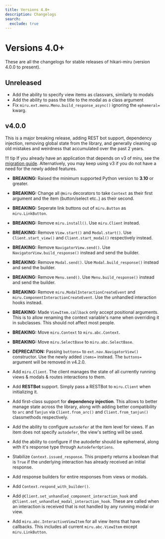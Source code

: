 ```yaml
---
title: Versions 4.0+
description: Changelogs
search:
  exclude: true
---
```


# Versions 4.0+

These are all the changelogs for stable releases of hikari-miru (version 4.0.0 to present).

## Unreleased

- Add the ability to specify view items as classvars, similarly to modals
- Add the ability to pass the title to the modal as a class argument
- Fix `miru.ext.menu.Menu.build_response_async()` ignoring the `ephemeral=` kwarg.

## v4.0.0

This is a major breaking release, adding REST bot support, dependency injection, removing global state from the library, and generally cleaning up old mistakes and weirdness that accumulated over the past 2 years.

!!! tip
    If you already have an application that depends on v3 of miru, see the [migration guide](../guides/migrating_from_v3.md). Alternatively, you may keep using v3 if you do not have a need for the newly added features.

- **BREAKING:** Raised the minimum supported Python version to **3.10** or greater.
- **BREAKING:** Change all `@miru` decorators to take `Context` as their first argument and the item (button/select etc..) as their second.
- **BREAKING:** Seperate link buttons out of `miru.Button` as `miru.LinkButton`.
- **BREAKING:** Remove `miru.install()`. Use `miru.Client` instead.
- **BREAKING:** Remove `View.start()` and `Modal.start()`. Use `Client.start_view()` and `Client.start_modal()` respectively instead.
- **BREAKING:** Remove `NavigatorView.send()`. Use `NavigatorView.build_response()` instead and send the builder.
- **BREAKING:** Remove `Modal.send()`. Use `Modal.build_response()` instead and send the builder.
- **BREAKING:** Remove `Menu.send()`. Use `Menu.build_response()` instead and send the builder.
- **BREAKING:** Remove `miru.ModalInteractionCreateEvent` and `miru.ComponentInteractionCreateEvent`. Use the unhandled interaction hooks instead.
- **BREAKING:** Made `ViewItem.callback` only accept positional arguments. This is to allow renaming the context variable's name when overriding it in subclasses. This should not affect most people.
- **BREAKING:** Move `miru.Context` to `miru.abc.Context`.
- **BREAKING:** Move `miru.SelectBase` to `miru.abc.SelectBase`.
- **DEPRECATION:** Passing `buttons=` to `ext.nav.NavigatorView()` constructor. Use the newly added `items=` instead. The `buttons=` argument will be removed in v4.2.0.

- Add `miru.Client`. The client manages the state of all currently running views & modals & routes interactions to them.
- Add **RESTBot** support. Simply pass a RESTBot to `miru.Client` when initializing it.
- Add first-class support for **dependency injection**. This allows to better manage state across the library, along with adding better compatibility to `arc` and `Tanjun` via `Client.from_arc()` and `Client.from_tanjun()` classmethods respectively.
- Add the ability to configure `autodefer` at the item level for views. If an item does not specify `autodefer`, the view's setting will be used.
- Add the ability to configure if the autodefer should be ephemeral, along with it's response type through `AutodeferOptions`.
- Stabilize `Context.issued_response`. This property returns a boolean that is `True` if the underlying interaction has already received an initial response.
- Add response builders for entire responses from views or modals.
- Add `Context.respond_with_builder()`.
- Add `@Client.set_unhandled_component_interaction_hook` and `@Client.set_unhandled_modal_interaction_hook`. These are called when an interaction is received that is not handled by any running modal or view.
- Add `miru.abc.InteractiveViewItem` for all view items that have callbacks. This includes all current `miru.abc.ViewItem` except `miru.LinkButton`.

